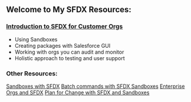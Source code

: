 ## Welcome to My SFDX Resources:


### [Introduction to SFDX for Customer Orgs](https://snugsfbay.github.io/SFDX_Dev_Admin/SFDX%20Intro.pdf)
+ Using Sandboxes
+ Creating packages with Salesforce GUI
+ Working with orgs you can audit and monitor
+ Holistic approach to testing and user support
### Other Resources:
[Sandboxes with SFDX](http://amitsalesforce.blogspot.com/2018/12/salesforcedx-for-non-scratch-org-SFDX.html)
[Batch commands with SFDX Sandboxes](https://www.jitendrazaa.com/blog/salesforce/using-salesforcedx-sfdx-with-non-scratch-orgs/)
[Enterprise Orgs and SFDX](http://www.snugsfbay.com/2019/02/easy-enterprise-org-sfdx-and-cli.html)
[Plan for Change with SFDX and Sandboxes](https://trailhead.salesforce.com/en/content/learn/modules/org-development-model/plan-for-changes-to-your-org2)
